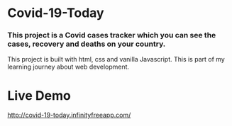 # Covid-19-Today

### This project is a Covid cases tracker which you can see the cases, recovery and deaths on your country. 

This project is built with html, css and vanilla Javascript. This is part of my learning journey about web development.

# Live Demo
http://covid-19-today.infinityfreeapp.com/
